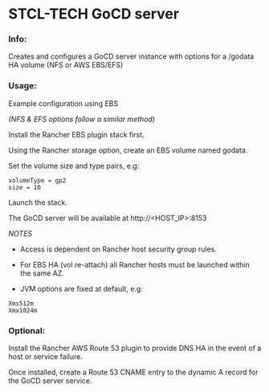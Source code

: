 # STCL-TECH GoCD server

### Info:

 Creates and configures a GoCD server instance with options for a /godata HA volume (NFS or AWS EBS/EFS)

### Usage:

 Example configuration using EBS

 *(NFS & EFS options follow a similar method)*

 Install the Rancher EBS plugin stack first.

 Using the Rancher storage option, create an EBS volume named godata.

 Set the volume size and type pairs, e.g:

 ```
 volumeType = gp2
 size = 10
 ```

 Launch the stack.

 The GoCD server will be available at http://<HOST_IP>:8153

 *NOTES*

 - Access is dependent on Rancher host security group rules.

 - For EBS HA (vol re-attach) all Rancher hosts must be launched within the same AZ.

 - JVM options are fixed at default, e.g:

  ```
  Xms512m
  Xmx1024m
  ```

### Optional:

   Install the Rancher AWS Route 53 plugin to provide DNS HA in the event of a host or service failure.

   Once installed, create a Route 53 CNAME entry to the dynamic A record for the GoCD server service.
